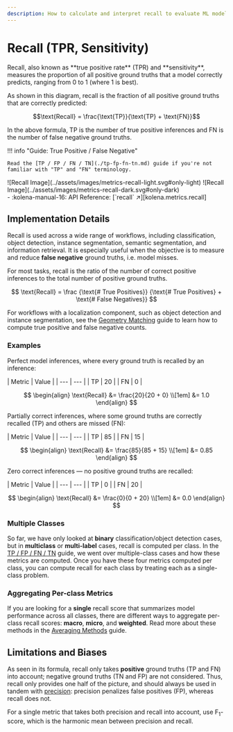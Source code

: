 ```yaml
---
description: How to calculate and interpret recall to evaluate ML model performance
---
```


# Recall (TPR, Sensitivity)

<div class="grid" markdown>
<div markdown>
Recall, also known as **true positive rate** (TPR) and **sensitivity**, measures the proportion of all positive
ground truths that a model correctly predicts, ranging from 0 to 1 (where 1 is best).

As shown in this diagram, recall is the fraction of all positive ground truths that are correctly predicted:

$$\text{Recall} = \frac{\text{TP}}{\text{TP} + \text{FN}}$$

In the above formula, $\text{TP}$ is the number of true positive inferences and $\text{FN}$ is the number of false
negative ground truths.

!!! info "Guide: True Positive / False Negative"

    Read the [TP / FP / FN / TN](./tp-fp-fn-tn.md) guide if you're not familiar with "TP" and "FN" terminology.

</div>
![Recall Image](../assets/images/metrics-recall-light.svg#only-light)
![Recall Image](../assets/images/metrics-recall-dark.svg#only-dark)
</div>

<div class="grid cards" markdown>
- :kolena-manual-16: API Reference: [`recall` ↗][kolena.metrics.recall]
</div>

## Implementation Details

Recall is used across a wide range of workflows, including classification, object detection, instance segmentation,
semantic segmentation, and information retrieval. It is especially useful when the objective is to measure and reduce
**false negative** ground truths, i.e. model misses.

For most tasks, recall is the ratio of the number of correct positive inferences to the total number of positive
ground truths.

$$
\text{Recall} = \frac {\text{# True Positives}} {\text{# True Positives} + \text{# False Negatives}}
$$

For workflows with a localization component, such as object detection and instance segmentation, see the
[Geometry Matching](./geometry-matching.md) guide to learn how to compute true positive and false negative counts.

### Examples

Perfect model inferences, where every ground truth is recalled by an inference:

<div class="grid" markdown>
| Metric | Value |
| --- | --- |
| TP | 20 |
| FN | 0 |

$$
\begin{align}
\text{Recall} &= \frac{20}{20 + 0} \\[1em]
&= 1.0
\end{align}
$$
</div>

Partially correct inferences, where some ground truths are correctly recalled (TP) and others are missed (FN):

<div class="grid" markdown>
| Metric | Value |
| --- | --- |
| TP | 85 |
| FN | 15 |

$$
\begin{align}
\text{Recall} &= \frac{85}{85 + 15} \\[1em]
&= 0.85
\end{align}
$$
</div>

Zero correct inferences — no positive ground truths are recalled:

<div class="grid" markdown>
| Metric | Value |
| --- | --- |
| TP | 0 |
| FN | 20 |

$$
\begin{align}
\text{Recall} &= \frac{0}{0 + 20} \\[1em]
&= 0.0
\end{align}
$$
</div>

### Multiple Classes

So far, we have only looked at **binary** classification/object detection cases, but in **multiclass** or
**multi-label** cases, recall is computed per class. In the [TP / FP / FN / TN](./tp-fp-fn-tn.md) guide,
we went over multiple-class cases and how these metrics are computed. Once you have these four metrics computed per
class, you can compute recall for each class by treating each as a single-class problem.

### Aggregating Per-class Metrics

If you are looking for a **single** recall score that summarizes model performance across all classes, there are
different ways to aggregate per-class recall scores: **macro**, **micro**, and **weighted**. Read more about these
methods in the [Averaging Methods](./averaging-methods.md) guide.

## Limitations and Biases

As seen in its formula, recall only takes **positive** ground truths (TP and FN) into account; negative ground truths
(TN and FP) are not considered. Thus, recall only provides one half of the picture, and should always be used in
tandem with [precision](./precision.md): precision penalizes false positives (FP), whereas recall does not.

For a single metric that takes both precision and recall into account,
use F<sub>1</sub>-score, which is the harmonic mean between precision and recall.
